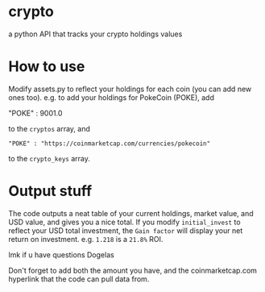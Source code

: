 # crypto
a python API that tracks your crypto holdings values

# How to use

Modify assets.py  to reflect your holdings for each coin (you can add new ones too). e.g. to add your holdings for PokeCoin (POKE), add

"POKE" : 9001.0

to the `cryptos` array, and

`"POKE" : "https://coinmarketcap.com/currencies/pokecoin"`

to the `crypto_keys` array.

# Output stuff

The code outputs a neat table of your current holdings, market value, and USD value, and gives you a nice total. If you modify `initial_invest` to reflect your USD total investment, the `Gain factor` will display your net return on investment. e.g. `1.218` is a `21.8%` ROI.

lmk if u have questions
Dogelas


Don't forget to add both the amount you have, and the coinmarketcap.com hyperlink that the code can pull data from.
